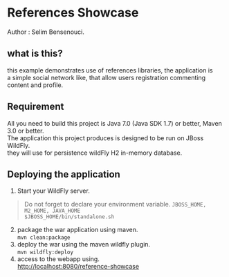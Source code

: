References Showcase
====================
Author : Selim Bensenouci.

what is this?
------------
  
this example demonstrates use of references libraries, the application is  
a simple social network like, that allow users registration commenting content and profile.  

Requirement
-----------

All you need to build this project is Java 7.0 (Java SDK 1.7) or better, Maven 3.0 or better.  
The application this project produces is designed to be run on JBoss WildFly.  
they will use for persistence wildFly H2 in-memory database.  

Deploying the application
--------------------------

1. Start your WildFly server.  
> Do not forget to declare your environment variable. `JBOSS_HOME, M2_HOME, JAVA_HOME`    
`$JBOSS_HOME/bin/standalone.sh`  
2. package the war application using maven.  
`mvn clean:package`  
3. deploy the war using the maven wildfly plugin.  
`mvn wildfly:deploy`  
4. access to the webapp using.  
[http://localhost:8080/reference-showcase](http://localhost:8080/reference-showcase)  







